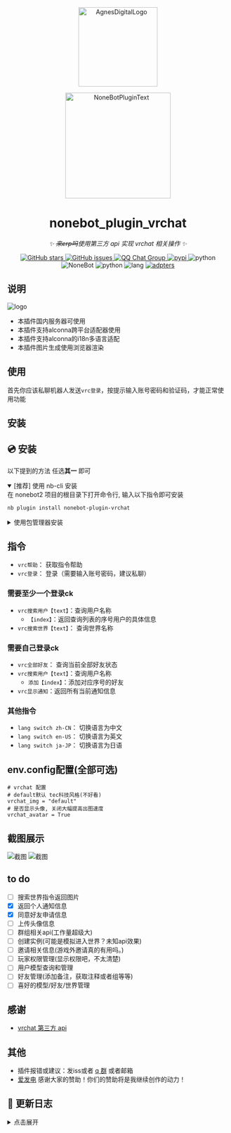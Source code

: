 <!-- markdownlint-disable MD026 MD031 MD033 MD036 MD041 MD046 MD051 -->
<div align="center">
  <img src="https://raw.githubusercontent.com/Agnes4m/nonebot_plugin_vrchat/main/img/logo.png" width="180" height="180"  alt="AgnesDigitalLogo">
  <br>
  <p><img src="https://s2.loli.net/2022/06/16/xsVUGRrkbn1ljTD.png" width="240" alt="NoneBotPluginText"></p>
</div>

<div align="center">

# nonebot_plugin_vrchat

_✨ ~~来erp吗~~使用第三方 api 实现 vrchat 相关操作 ✨_

<a href="https://github.com/Agnes4m/nonebot_plugin_vrchat/stargazers">
        <img alt="GitHub stars" src="https://img.shields.io/github/stars/Agnes4m/nonebot_plugin_vrchat" alt="stars">
</a>
<a href="https://github.com/Agnes4m/nonebot_plugin_vrchat/issues">
        <img alt="GitHub issues" src="https://img.shields.io/github/issues/Agnes4m/nonebot_plugin_vrchat" alt="issues">
</a>
<a href="https://jq.qq.com/?_wv=1027&k=HdjoCcAe">
        <img src="https://img.shields.io/badge/QQ%E7%BE%A4-399365126-orange?style=flat-square" alt="QQ Chat Group">
</a>
<a href="https://pypi.python.org/pypi/nonebot_plugin_vrchat">
        <img src="https://img.shields.io/pypi/v/nonebot_plugin_vrchat.svg" alt="pypi">
</a>
    <img src="https://img.shields.io/badge/python-3.9+-blue.svg" alt="python">
    <img src="https://img.shields.io/badge/nonebot-2.1.0+-red.svg" alt="NoneBot">
</a>
</a>
    <img src="https://img.shields.io/badge/pydantic-v2-blue.svg" alt="python">
    <img src="https://img.shields.io/badge/多语言-alconna_lang-blue.svg" alt="lang">
</a>
<a href="https://github.com/nonebot/plugin-alconna">
        <img src="https://img.shields.io/badge/%E9%80%82%E9%85%8D%E5%99%A8-alconna-greg" alt="adpters">
</a>
</div>

## 说明

![logo](./img/theme.jpg)

- 本插件国内服务器可使用
- 本插件支持alconna跨平台适配器使用
- 本插件支持alconna的i18n多语言适配
- 本插件图片生成使用浏览器渲染

## 使用

首先你应该私聊机器人发送`vrc登录`，按提示输入账号密码和验证码，才能正常使用功能

## 安装

## 💿 安装

以下提到的方法 任选**其一** 即可

<details open>
<summary>[推荐] 使用 nb-cli 安装</summary>
在 nonebot2 项目的根目录下打开命令行, 输入以下指令即可安装

```bash
nb plugin install nonebot-plugin-vrchat
```

</details>

<details>
<summary>使用包管理器安装</summary>
在 nonebot2 项目的插件目录下, 打开命令行, 根据你使用的包管理器, 输入相应的安装命令

<details>
<summary>pip</summary>

```bash
pip install nonebot-plugin-vrchat
```

</details>
<details>
<summary>pdm</summary>

```bash
pdm add nonebot-plugin-vrchat
```

</details>
<details>
<summary>poetry</summary>

```bash
poetry add nonebot-plugin-vrchat
```

</details>
<details>
<summary>conda</summary>

```bash
conda install nonebot-plugin-vrchat
```

</details>

打开 nonebot2 项目根目录下的 `pyproject.toml` 文件, 在 `[tool.nonebot]` 部分的 `plugins` 项里追加写入

```toml
[tool.nonebot]
plugins = [
    # ...
    "nonebot_plugin_vrchat"
]
```

</details>

## 指令

- `vrc帮助`： 获取指令帮助
- `vrc登录`： 登录（需要输入账号密码，建议私聊）

### 需要至少一个登录ck

- `vrc搜索用户【text】`：查询用户名称
  - `【index】`：返回查询列表的序号用户的具体信息
- `vrc搜索世界【text】`： 查询世界名称

### 需要自己登录ck
- `vrc全部好友`： 查询当前全部好友状态
- `vrc搜索用户【text】`：查询用户名称
  - `添加【index】`：添加对应序号的好友
- `vrc显示通知`：返回所有当前通知信息



### 其他指令

- `lang switch zh-CN`： 切换语言为中文
- `lang switch en-US`： 切换语言为英文
- `lang switch ja-JP`： 切换语言为日语


## env.config配置(全部可选)

```base
# vrchat 配置
# default默认 tec科技风格(不好看)
vrchat_img = "default" 
# 是否显示头像, 关闭大幅提高出图速度
vrchat_avatar = True

```


## 截图展示

![截图](./img/test1.png)
![截图](./img/test3.png)


## to do

- [ ] 搜索世界指令返回图片
- [x] 返回个人通知信息
- [x] 同意好友申请信息
- [ ] 上传头像信息
- [ ] 群组相关api(工作量超级大)
- [ ] 创建实例(可能是模拟进入世界？未知api效果)
- [ ] 邀请相关信息(游戏外邀请真的有用吗。)
- [ ] 玩家权限管理(显示权限吧，不太清楚)
- [ ] 用户模型查询和管理
- [ ] 好友管理(添加备注，获取注释或者组等等)
- [ ] 喜好的模型/好友/世界管理

## 感谢

- [vrchat 第三方 api](https://github.com/vrchatapi/vrchatapi-python)

## 其他

- 插件报错或建议：发iss或者 [q 群](https://qm.qq.com/q/qK3156ysN2) 或者邮箱
- [爱发电](https://afdian.tv/a/agnes_digital) 感谢大家的赞助！你们的赞助将是我继续创作的动力！

## 📝 更新日志

<details>
<summary>点击展开</summary>

### 0.1.2

- 修复了无法加载cookie的bug
- 新增i18n

### 0.1.1

- 新增了无法加载cookie的bug
- 修改了部分注释

### 0.1.0

- 修复人物图片错误
- 新增好友参数显示
- 新增查询好友图片

### 0.0.6

- 修复了图片错误
- 添加公共ck以供查询 by 饼干
- 修复查询用户因为部分参数为空导致被跳过的问题
- 重构了项目
- 新增查询好友用户距离上次时间

### 0.0.5

- 新增查询世界功能
- 新增人物图片 by 饼干佬
- 合并后不知道哪里出问题了）
- 暂时将适配器改成v11通过检查

### 0.0.4

- 新增查询用户功能
- 适配 nonebot2.1.\*
- 部分逻辑改进

### 0.0.3

- 通过 nonebot2 商店检查，删除 qqguild

### 0.0.2

- 使用 pre-commit 格式化项目

### 0.0.1

- 新建项目
- 增加“查询全部好友”功能
- 增加“查询在线好友功能”功能

</details>

